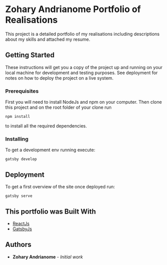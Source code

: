 # Zohary Andrianome Portfolio of Realisations

This project is a detailed portfolio of my realisations including descriptions about my skills and attached my resume.

## Getting Started

These instructions will get you a copy of the project up and running on your local machine for development and testing purposes. See deployment for notes on how to deploy the project on a live system.

### Prerequisites

First you will need to install NodeJs and npm on your computer.
Then clone this project and on the root folder of your clone run

```
npm install
```
to install all the required dependencies.

### Installing

To get a development env running execute:

```
gatsby develop
```

## Deployment

To get a first overview of the site once deployed run:

```
gatsby serve
```

## This portfolio was Built With

* [ReactJs](https://reactjs.org/)
* [GatsbyJs](https://www.gatsbyjs.org/) 

## Authors

* **Zohary Andrianome** - *Initial work* 
